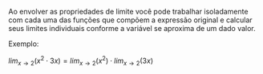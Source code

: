 Ao envolver as propriedades de limite você pode trabalhar isoladamente com cada uma das funções que compõem a expressão original e calcular seus limites individuais conforme a variável se aproxima de um dado valor.

Exemplo: 

$lim_{x\to2} \left(x^2\cdot 3x\right) = lim_{x\to2} (x^2)\cdot lim_{x\to2} (3x)$ 












